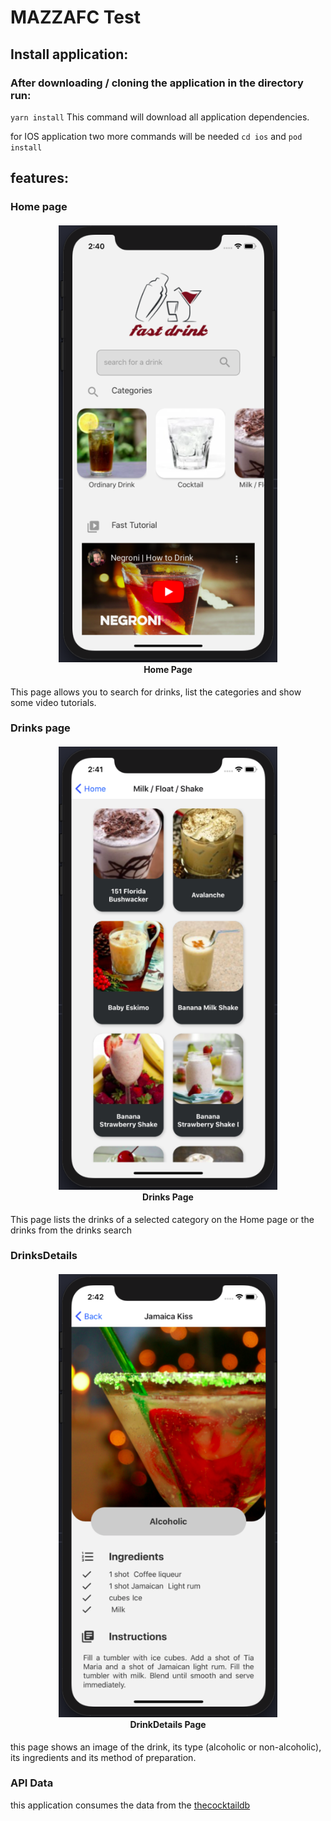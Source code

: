 # MAZZAFC Test

## Install application:

### After downloading / cloning the application in the directory run:

`yarn install` This command will download all application dependencies.

for IOS application two more commands will be needed `cd ios` and `pod install`

## features:

### Home page

<h4 align="center">
<img src="./img/HomePage.png" width="350px" /><br>
 <b>Home Page</b> 
</h4>

This page allows you to search for drinks, list the categories and show some video tutorials.

### Drinks page

<h4 align="center">
<img src="./img/DrinksPage.png" width="350px" /><br>
 <b>Drinks Page</b> 
</h4>

This page lists the drinks of a selected category on the Home page or the drinks from the drinks search

### DrinksDetails

<h4 align="center">
<img src="./img/DrinkDetailsPage.png" width="350px" /><br>
 <b>DrinkDetails Page</b> 
</h4>

this page shows an image of the drink, its type (alcoholic or non-alcoholic), its ingredients and its method of preparation.

### API Data

this application consumes the data from the [thecocktaildb](https://www.thecocktaildb.com/)
